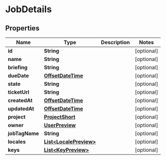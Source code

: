 

# JobDetails

## Properties

Name | Type | Description | Notes
------------ | ------------- | ------------- | -------------
**id** | **String** |  |  [optional]
**name** | **String** |  |  [optional]
**briefing** | **String** |  |  [optional]
**dueDate** | [**OffsetDateTime**](OffsetDateTime.md) |  |  [optional]
**state** | **String** |  |  [optional]
**ticketUrl** | **String** |  |  [optional]
**createdAt** | [**OffsetDateTime**](OffsetDateTime.md) |  |  [optional]
**updatedAt** | [**OffsetDateTime**](OffsetDateTime.md) |  |  [optional]
**project** | [**ProjectShort**](ProjectShort.md) |  |  [optional]
**owner** | [**UserPreview**](UserPreview.md) |  |  [optional]
**jobTagName** | **String** |  |  [optional]
**locales** | [**List&lt;LocalePreview&gt;**](LocalePreview.md) |  |  [optional]
**keys** | [**List&lt;KeyPreview&gt;**](KeyPreview.md) |  |  [optional]



